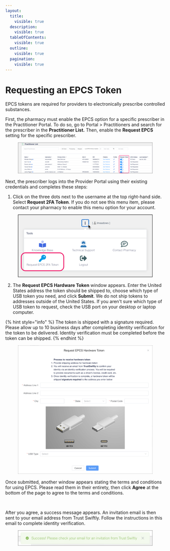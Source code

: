 ```yaml
---
layout:
  title:
    visible: true
  description:
    visible: true
  tableOfContents:
    visible: true
  outline:
    visible: true
  pagination:
    visible: true
---
```


# Requesting an EPCS Token

EPCS tokens are required for providers to electronically prescribe controlled substances.&#x20;

First, the pharmacy must enable the EPCS option for a specific prescriber in the Practitioner Portal. To do so, go to Portal > Practitioners and search for the prescriber in the **Practitioner List.** Then, enable the **Request EPCS** setting for the specific prescriber.

<figure><img src="../.gitbook/assets/Request EPCS switch.png" alt=""><figcaption></figcaption></figure>

Next, the prescriber logs into the Provider Portal using their existing credentials and completes these steps:

1. Click on the three dots next to the username at the top right-hand side. Select **Request 2FA Token**. If you do not see this menu item, please contact your pharmacy to enable this menu option for your account.

<figure><img src="../.gitbook/assets/Request EPCS 2FA Token.png" alt=""><figcaption></figcaption></figure>

2. The **Request EPCS Hardware Token** window appears. Enter the United States address the token should be shipped to, choose which type of USB token you need, and click **Submit**. We do not ship tokens to addresses outside of the United States. If you aren't sure which type of USB token to request, check the USB port on your desktop or laptop computer.

{% hint style="info" %}
The token is shipped with a signature required. Please allow up to 10 business days after completing identity verification for the token to be delivered. Identity verification must be completed before the token can be shipped.
{% endhint %}

<figure><img src="../.gitbook/assets/image (19).png" alt=""><figcaption></figcaption></figure>

Once submitted, another window appears stating the terms and conditions for using EPCS. Please read them in their entirety, then click **Agree** at the bottom of the page to agree to the terms and conditions.

<figure><img src="../.gitbook/assets/EPCS Terms and Conditions.png" alt=""><figcaption></figcaption></figure>

After you agree, a success message appears. An invitation email is then sent to your email address from Trust Swiftly. Follow the instructions in this email to complete identity verification.

<figure><img src="../.gitbook/assets/Success! message for token submit.png" alt=""><figcaption></figcaption></figure>
